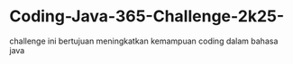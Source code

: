 # Coding-Java-365-Challenge-2k25-
challenge ini bertujuan meningkatkan kemampuan coding dalam bahasa java
